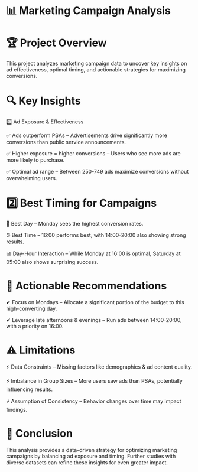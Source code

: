 # 📊 Marketing Campaign Analysis

# 🏆 Project Overview

This project analyzes marketing campaign data to uncover key insights on ad effectiveness, optimal timing, and actionable strategies for maximizing conversions.

# 🔍 Key Insights

1️⃣ Ad Exposure & Effectiveness

✅ Ads outperform PSAs – Advertisements drive significantly more conversions than public service announcements.

✅ Higher exposure = higher conversions – Users who see more ads are more likely to purchase.

✅ Optimal ad range – Between 250-749 ads maximize conversions without overwhelming users.

# 2️⃣ Best Timing for Campaigns

📅 Best Day – Monday sees the highest conversion rates.

⏰ Best Time – 16:00 performs best, with 14:00-20:00 also showing strong results.

📊 Day-Hour Interaction – While Monday at 16:00 is optimal, Saturday at 05:00 also shows surprising success.

# 🎯 Actionable Recommendations

✔ Focus on Mondays – Allocate a significant portion of the budget to this high-converting day.

✔ Leverage late afternoons & evenings – Run ads between 14:00-20:00, with a priority on 16:00.


# ⚠️ Limitations

⚡ Data Constraints – Missing factors like demographics & ad content quality.

⚡ Imbalance in Group Sizes – More users saw ads than PSAs, potentially influencing results.

⚡ Assumption of Consistency – Behavior changes over time may impact findings.

# 📌 Conclusion

This analysis provides a data-driven strategy for optimizing marketing campaigns by balancing ad exposure and timing. Further studies with diverse datasets can refine these insights for even greater impact.

